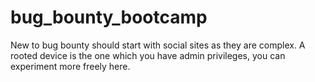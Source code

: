 # bug_bounty_bootcamp

New to bug bounty should start with social sites as they are complex.
A rooted device is the one which you have admin privileges, you can experiment more freely here.

